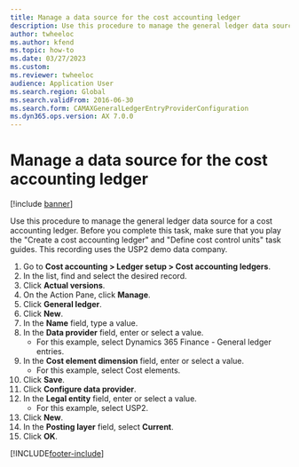 ```yaml
--- 
title: Manage a data source for the cost accounting ledger
description: Use this procedure to manage the general ledger data source for a cost accounting ledger, including a step-by-step process of managing data sources. 
author: twheeloc
ms.author: kfend
ms.topic: how-to
ms.date: 03/27/2023
ms.custom:
ms.reviewer: twheeloc
audience: Application User   
ms.search.region: Global
ms.search.validFrom: 2016-06-30
ms.search.form: CAMAXGeneralLedgerEntryProviderConfiguration
ms.dyn365.ops.version: AX 7.0.0 
---
```


# Manage a data source for the cost accounting ledger

[!include [banner](../../includes/banner.md)]

Use this procedure to manage the general ledger data source for a cost accounting ledger. Before you complete this task, make sure that you play the "Create a cost accounting ledger" and "Define cost control units" task guides. This recording uses the USP2 demo data company.

1. Go to **Cost accounting > Ledger setup > Cost accounting ledgers**.
2. In the list, find and select the desired record.
3. Click **Actual versions**.
4. On the Action Pane, click **Manage**.
5. Click **General ledger**.
6. Click **New**.
7. In the **Name** field, type a value.
8. In the **Data provider** field, enter or select a value.
    * For this example, select Dynamics 365 Finance - General ledger entries.  
9. In the **Cost element dimension** field, enter or select a value.
    * For this example, select Cost elements.  
10. Click **Save**.
11. Click **Configure data provider**.
12. In the **Legal entity** field, enter or select a value.
    * For this example, select USP2.  
13. Click **New**.
14. In the **Posting layer** field, select **Current**.
15. Click **OK**.



[!INCLUDE[footer-include](../../../includes/footer-banner.md)]
